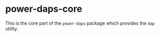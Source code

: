 # power-daps-core

This is the core part of the `power-daps` package which provides the `dap` utility.
